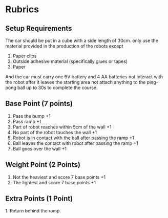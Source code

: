 # Rubrics

## Setup Requirements

The car should be put in a cube with a side length of 30cm. only use the material provided in the production of the robots except

1. Paper clips
2. Outside adhesive material (specifically glues or tapes)
3. Paper

And the car must carry one 9V battery and 4 AA batteries not interact with the robot after it leaves the starting area not attach anything to the ping-pong ball up to 30s to complete the course.

## Base Point (7 points)

1. Pass the bump +1
2. Pass ramp +1
3. Part of robot reaches within 5cm of the wall +1
4. No part of the robot touches the wall +1
5. Robot is in contact with the ball after passing the ramp +1
6. Ball leaves the contact with robot after passing the ramp +1
7. Ball goes over the wall +1

## Weight Point (2 Points)

1. Not the heaviest and score 7 base points +1
2. The lightest and score 7 base points +1

## Extra Points (1 Point)

1\. Return behind the ramp
